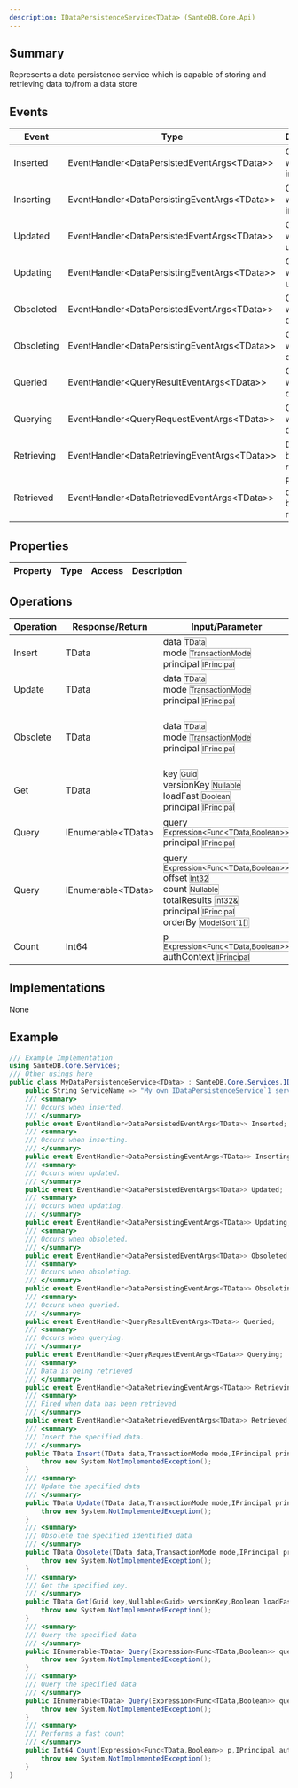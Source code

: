 ```yaml
---
description: IDataPersistenceService<TData> (SanteDB.Core.Api)
---
```


## Summary
Represents a data persistence service which is capable of storing and retrieving data
            to/from a data store

## Events

|Event|Type|Description|
|-|-|-|
|Inserted|EventHandler&lt;DataPersistedEventArgs&lt;TData>>|Occurs when inserted.|
|Inserting|EventHandler&lt;DataPersistingEventArgs&lt;TData>>|Occurs when inserting.|
|Updated|EventHandler&lt;DataPersistedEventArgs&lt;TData>>|Occurs when updated.|
|Updating|EventHandler&lt;DataPersistingEventArgs&lt;TData>>|Occurs when updating.|
|Obsoleted|EventHandler&lt;DataPersistedEventArgs&lt;TData>>|Occurs when obsoleted.|
|Obsoleting|EventHandler&lt;DataPersistingEventArgs&lt;TData>>|Occurs when obsoleting.|
|Queried|EventHandler&lt;QueryResultEventArgs&lt;TData>>|Occurs when queried.|
|Querying|EventHandler&lt;QueryRequestEventArgs&lt;TData>>|Occurs when querying.|
|Retrieving|EventHandler&lt;DataRetrievingEventArgs&lt;TData>>|Data is being retrieved|
|Retrieved|EventHandler&lt;DataRetrievedEventArgs&lt;TData>>|Fired when data has been retrieved|

## Properties

|Property|Type|Access|Description|
|-|-|-|-|

## Operations

|Operation|Response/Return|Input/Parameter|Description|
|-|-|-|-|
|Insert|TData|data <small style='border:solid 1px #aaa'>TData</small><br/>mode <small style='border:solid 1px #aaa'>TransactionMode</small><br/>principal <small style='border:solid 1px #aaa'>IPrincipal</small>|Insert the specified data.|
|Update|TData|data <small style='border:solid 1px #aaa'>TData</small><br/>mode <small style='border:solid 1px #aaa'>TransactionMode</small><br/>principal <small style='border:solid 1px #aaa'>IPrincipal</small>|Update the specified data|
|Obsolete|TData|data <small style='border:solid 1px #aaa'>TData</small><br/>mode <small style='border:solid 1px #aaa'>TransactionMode</small><br/>principal <small style='border:solid 1px #aaa'>IPrincipal</small>|Obsolete the specified identified data|
|Get|TData|key <small style='border:solid 1px #aaa'>Guid</small><br/>versionKey <small style='border:solid 1px #aaa'>Nullable<Guid></small><br/>loadFast <small style='border:solid 1px #aaa'>Boolean</small><br/>principal <small style='border:solid 1px #aaa'>IPrincipal</small>|Get the specified key.|
|Query|IEnumerable&lt;TData>|query <small style='border:solid 1px #aaa'>Expression<Func<TData,Boolean>></small><br/>principal <small style='border:solid 1px #aaa'>IPrincipal</small>|Query the specified data|
|Query|IEnumerable&lt;TData>|query <small style='border:solid 1px #aaa'>Expression<Func<TData,Boolean>></small><br/>offset <small style='border:solid 1px #aaa'>Int32</small><br/>count <small style='border:solid 1px #aaa'>Nullable<Int32></small><br/>totalResults <small style='border:solid 1px #aaa'>Int32&</small><br/>principal <small style='border:solid 1px #aaa'>IPrincipal</small><br/>orderBy <small style='border:solid 1px #aaa'>ModelSort`1[]</small>|Query the specified data|
|Count|Int64|p <small style='border:solid 1px #aaa'>Expression<Func<TData,Boolean>></small><br/>authContext <small style='border:solid 1px #aaa'>IPrincipal</small>|Performs a fast count|

## Implementations

None

## Example
```csharp
/// Example Implementation
using SanteDB.Core.Services;
/// Other usings here
public class MyDataPersistenceService<TData> : SanteDB.Core.Services.IDataPersistenceService<TData> { 
	public String ServiceName => "My own IDataPersistenceService`1 service";
	/// <summary>
	/// Occurs when inserted.
	/// </summary>
	public event EventHandler<DataPersistedEventArgs<TData>> Inserted;
	/// <summary>
	/// Occurs when inserting.
	/// </summary>
	public event EventHandler<DataPersistingEventArgs<TData>> Inserting;
	/// <summary>
	/// Occurs when updated.
	/// </summary>
	public event EventHandler<DataPersistedEventArgs<TData>> Updated;
	/// <summary>
	/// Occurs when updating.
	/// </summary>
	public event EventHandler<DataPersistingEventArgs<TData>> Updating;
	/// <summary>
	/// Occurs when obsoleted.
	/// </summary>
	public event EventHandler<DataPersistedEventArgs<TData>> Obsoleted;
	/// <summary>
	/// Occurs when obsoleting.
	/// </summary>
	public event EventHandler<DataPersistingEventArgs<TData>> Obsoleting;
	/// <summary>
	/// Occurs when queried.
	/// </summary>
	public event EventHandler<QueryResultEventArgs<TData>> Queried;
	/// <summary>
	/// Occurs when querying.
	/// </summary>
	public event EventHandler<QueryRequestEventArgs<TData>> Querying;
	/// <summary>
	/// Data is being retrieved
	/// </summary>
	public event EventHandler<DataRetrievingEventArgs<TData>> Retrieving;
	/// <summary>
	/// Fired when data has been retrieved
	/// </summary>
	public event EventHandler<DataRetrievedEventArgs<TData>> Retrieved;
	/// <summary>
	/// Insert the specified data.
	/// </summary>
	public TData Insert(TData data,TransactionMode mode,IPrincipal principal){
		throw new System.NotImplementedException();
	}
	/// <summary>
	/// Update the specified data
	/// </summary>
	public TData Update(TData data,TransactionMode mode,IPrincipal principal){
		throw new System.NotImplementedException();
	}
	/// <summary>
	/// Obsolete the specified identified data
	/// </summary>
	public TData Obsolete(TData data,TransactionMode mode,IPrincipal principal){
		throw new System.NotImplementedException();
	}
	/// <summary>
	/// Get the specified key.
	/// </summary>
	public TData Get(Guid key,Nullable<Guid> versionKey,Boolean loadFast,IPrincipal principal){
		throw new System.NotImplementedException();
	}
	/// <summary>
	/// Query the specified data
	/// </summary>
	public IEnumerable<TData> Query(Expression<Func<TData,Boolean>> query,IPrincipal principal){
		throw new System.NotImplementedException();
	}
	/// <summary>
	/// Query the specified data
	/// </summary>
	public IEnumerable<TData> Query(Expression<Func<TData,Boolean>> query,Int32 offset,Nullable<Int32> count,Int32& totalResults,IPrincipal principal,ModelSort`1[] orderBy){
		throw new System.NotImplementedException();
	}
	/// <summary>
	/// Performs a fast count
	/// </summary>
	public Int64 Count(Expression<Func<TData,Boolean>> p,IPrincipal authContext){
		throw new System.NotImplementedException();
	}
}
```
